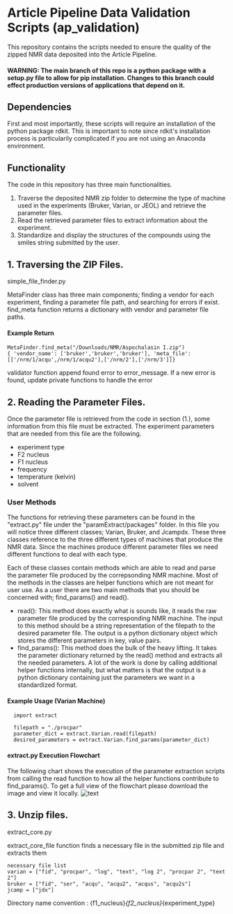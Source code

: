 # Article Pipeline Data Validation Scripts (ap_validation)
This repository contains the scripts needed to ensure the quality of the zipped NMR data deposited into the Article Pipeline.

#### WARNING: The main branch of this repo is a python package with a setup.py file to allow for pip installation. Changes to this branch could effect production versions of applications that depend on it.

## Dependencies
First and most importantly, these scripts will require an installation of the python package rdkit. This is important to note since rdkit's installation process is particularily complicated if you are not using an Anaconda environment.
## Functionality
The code in this repository has three main functionalities.
1. Traverse the deposited NMR zip folder to determine the type of machine used in the experiments (Bruker, Varian, or JEOL) and retrieve the parameter files.
2. Read the retrieved parameter files to extract information about the experiment.
3. Standardize and display the structures of the compounds using the smiles string submitted by the user.

## 1. Traversing the ZIP Files.

simple_file_finder.py 

MetaFinder class has three main components; finding a vendor for each experiment, finding a parameter file path, and searching for errors if exist. 
find_meta function returns a dictionary with vendor and parameter file paths. 

#### Example Return
```
MetaFinder.find_meta("/Downloads/NMR/Aspochalasin I.zip")
{ 'vendor_name': ['bruker','bruker','bruker'], 'meta_file': [['/nrm/1/acqu',/nrm/1/acqu2'],['/nrm/2'],['/nrm/3']]}
```

validator function append found error to error_message. If a new error is found, update private functions to handle the error

## 2. Reading the Parameter Files.

Once the parameter file is retrieved from the code in section (1.), some information from this file must be extracted. The experiment parameters that are needed from this file are the following.
- experiment type
- F2 nucleus
- F1 nucleus
- frequency
- temperature (kelvin)
- solvent

### User Methods
The functions for retrieving these parameters can be found in the "extract.py" file under the "paramExtract/packages" folder. In this file you will notice three different classes; Varian, Bruker, and Jcampdx. These three classes reference to the three different types of machines that produce the NMR data. Since the machines produce different parameter files  we need different functions to deal with each type.

Each of these classes contain methods which are able to read and parse the parameter file produced by the correpsonding NMR machine. Most of the methods in the classes are helper functions which are not meant for user use. As a user there are two main methods that you should be concerned with; find_params() and read(). 
- read(): This method does exactly what is sounds like, it reads the raw parameter file produced by the corresponding NMR machine. The input to this method should be a string representation of the filepath to the desired parameter file. The output is a python dictionary object which stores the different parameters in key, value pairs.
- find_params(): This method does the bulk of the heavy lifting. It takes the parameter dictionary returned by the read() method and extracts all the needed parameters. A lot of the work is done by calling additional helper functions internally, but what matters is that the output is a python dictionary containing just the parameters we want in a standardized format.

#### Example Usage (Varian Machine)
```
  import extract
  
  filepath = "./procpar"
  parameter_dict = extract.Varian.read(filepath)
  desired_parameters = extract.Varian.find_params(parameter_dict)
```

#### extract.py Execution Flowchart
The following chart shows the execution of the parameter extraction scripts from calling the read function to how all the helper functions contribute to find_params().
To get a full view of the flowchart please download the image and view it locally.
![text](https://github.com/liningtonlab/ap_validation/blob/main/NP%20Validation%20extract.py.png)

## 3. Unzip files.
extract_core.py

extract_core_file function finds a necessary file in the submitted zip file and extracts them
 
```
necessary file list
varian = ["fid", "procpar", "log", "text", "log 2", "procpar 2", "text 2"]
bruker = ["fid", "ser", "acqu", "acqu2", "acqus", "acqu2s"]
jcamp = ["jdx"]
```

Directory name convention : {f1_nucleus}_{f2_nucleus}_{experiment_type}
